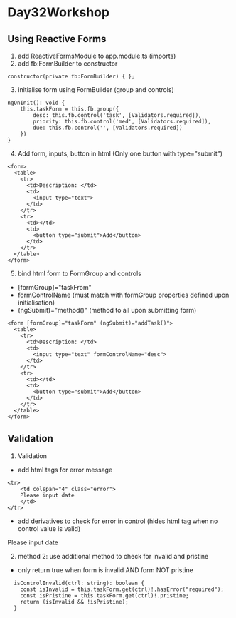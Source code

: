 # Day32Workshop

## Using Reactive Forms
1. add ReactiveFormsModule to app.module.ts (imports)
2. add fb:FormBuilder to constructor
```
constructor(private fb:FormBuilder) { };
```
3. initialise form using FormBuilder (group and controls)
```
ngOnInit(): void {
    this.taskForm = this.fb.group({
        desc: this.fb.control('task', [Validators.required]),
        priority: this.fb.control('med', [Validators.required]),
        due: this.fb.control('', [Validators.required])
    })
}
```
4. Add form, inputs, button in html (Only one button with type="submit")
```
<form>
  <table>
    <tr>
      <td>Description: </td>
      <td>
        <input type="text">
      </td>
    </tr>
    <tr>
      <td></td>
      <td>
        <button type="submit">Add</button>
      </td>
    </tr>
  </table>
</form>
```

5. bind html form to FormGroup and controls
- [formGroup]="taskFrom"
- formControlName (must match with formGroup properties defined upon initialisation)
- (ngSubmit)="method()" (method to all upon submitting form)
```
<form [formGroup]="taskForm" (ngSubmit)="addTask()">
  <table>
    <tr>
      <td>Description: </td>
      <td>
        <input type="text" formControlName="desc">
      </td>
    </tr>
    <tr>
      <td></td>
      <td>
        <button type="submit">Add</button>
      </td>
    </tr>
  </table>
</form>
```
## Validation

1. Validation
- add html tags for error message
```
<tr>
    <td colspan="4" class="error">
    Please input date
    </td>
</tr>
```
- add derivatives to check for error in control (hides html tag when no control value is valid)
<tr *ngIf="taskForm.get('due')?.hasError('required')">
    <td colspan="4" class="error">
    Please input date
    </td>
</tr>

2. method 2: use additional method to check for invalid and pristine
- only return true when form is invalid AND form NOT pristine
```
  isControlInvalid(ctrl: string): boolean {
    const isInvalid = this.taskForm.get(ctrl)!.hasError("required");
    const isPristine = this.taskForm.get(ctrl)!.pristine;
    return (isInvalid && !isPristine);
  }
```